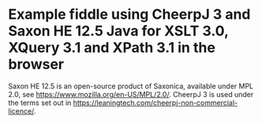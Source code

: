 # Example fiddle using CheerpJ 3 and Saxon HE 12.5 Java for XSLT 3.0, XQuery 3.1 and XPath 3.1 in the browser

Saxon HE 12.5 is an open-source product of Saxonica, available under MPL 2.0, see https://www.mozilla.org/en-US/MPL/2.0/.
CheerpJ 3 is used under the terms set out in https://leaningtech.com/cheerpj-non-commercial-licence/.

